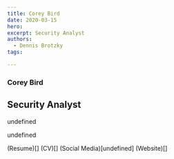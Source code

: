 ```yaml
---
title: Corey Bird
date: 2020-03-15
hero: 
excerpt: Security Analyst
authors:
  - Dennis Brotzky
tags: 

---
```


### Corey Bird
## Security Analyst

undefined

undefined

(Resume)[]
(CV)[]
(Social Media)[undefined]
(Website)[]

